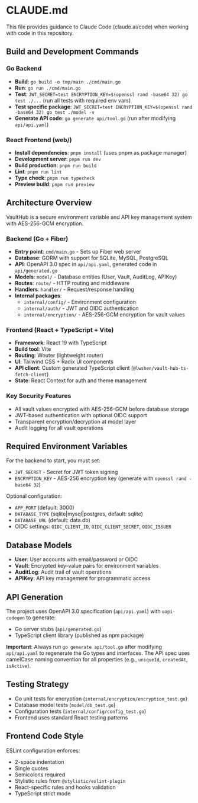 # CLAUDE.md

This file provides guidance to Claude Code (claude.ai/code) when working with code in this repository.

## Build and Development Commands

### Go Backend
- **Build**: `go build -o tmp/main ./cmd/main.go`
- **Run**: `go run ./cmd/main.go`
- **Test**: `JWT_SECRET=test ENCRYPTION_KEY=$(openssl rand -base64 32) go test ./...` (run all tests with required env vars)
- **Test specific package**: `JWT_SECRET=test ENCRYPTION_KEY=$(openssl rand -base64 32) go test ./model -v`
- **Generate API code**: `go generate api/tool.go` (run after modifying `api/api.yaml`)

### React Frontend (web/)
- **Install dependencies**: `pnpm install` (uses pnpm as package manager)
- **Development server**: `pnpm run dev`
- **Build production**: `pnpm run build`
- **Lint**: `pnpm run lint`
- **Type check**: `pnpm run typecheck`
- **Preview build**: `pnpm run preview`

## Architecture Overview

VaultHub is a secure environment variable and API key management system with AES-256-GCM encryption.

### Backend (Go + Fiber)
- **Entry point**: `cmd/main.go` - Sets up Fiber web server
- **Database**: GORM with support for SQLite, MySQL, PostgreSQL
- **API**: OpenAPI 3.0 spec in `api/api.yaml`, generated code in `api/generated.go`
- **Models**: `model/` - Database entities (User, Vault, AuditLog, APIKey)
- **Routes**: `route/` - HTTP routing and middleware
- **Handlers**: `handler/` - Request/response handling
- **Internal packages**:
  - `internal/config/` - Environment configuration
  - `internal/auth/` - JWT and OIDC authentication
  - `internal/encryption/` - AES-256-GCM encryption for vault values

### Frontend (React + TypeScript + Vite)
- **Framework**: React 19 with TypeScript
- **Build tool**: Vite
- **Routing**: Wouter (lightweight router)
- **UI**: Tailwind CSS + Radix UI components
- **API client**: Custom generated TypeScript client (`@lwshen/vault-hub-ts-fetch-client`)
- **State**: React Context for auth and theme management

### Key Security Features
- All vault values encrypted with AES-256-GCM before database storage
- JWT-based authentication with optional OIDC support
- Transparent encryption/decryption at model layer
- Audit logging for all vault operations

## Required Environment Variables

For the backend to start, you must set:
- `JWT_SECRET` - Secret for JWT token signing
- `ENCRYPTION_KEY` - AES-256 encryption key (generate with `openssl rand -base64 32`)

Optional configuration:
- `APP_PORT` (default: 3000)
- `DATABASE_TYPE` (sqlite|mysql|postgres, default: sqlite)
- `DATABASE_URL` (default: data.db)
- OIDC settings: `OIDC_CLIENT_ID`, `OIDC_CLIENT_SECRET`, `OIDC_ISSUER`

## Database Models
- **User**: User accounts with email/password or OIDC
- **Vault**: Encrypted key-value pairs for environment variables
- **AuditLog**: Audit trail of vault operations
- **APIKey**: API key management for programmatic access

## API Generation
The project uses OpenAPI 3.0 specification (`api/api.yaml`) with `oapi-codegen` to generate:
- Go server stubs (`api/generated.go`)
- TypeScript client library (published as npm package)

**Important**: Always run `go generate api/tool.go` after modifying `api/api.yaml` to regenerate the Go types and interfaces. The API spec uses camelCase naming convention for all properties (e.g., `uniqueId`, `createdAt`, `isActive`).

## Testing Strategy
- Go unit tests for encryption (`internal/encryption/encryption_test.go`)
- Database model tests (`model/db_test.go`)
- Configuration tests (`internal/config/config_test.go`)
- Frontend uses standard React testing patterns

## Frontend Code Style
ESLint configuration enforces:
- 2-space indentation
- Single quotes
- Semicolons required
- Stylistic rules from `@stylistic/eslint-plugin`
- React-specific rules and hooks validation
- TypeScript strict mode